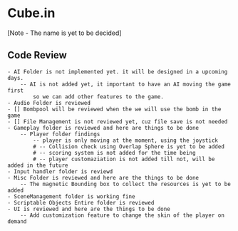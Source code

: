 # Cube.in
[Note - The name is yet to be decided]

## Code Review
    - AI Folder is not implemented yet. it will be designed in a upcoming days.
        -- AI is not added yet, it important to have an AI moving the game first
            so we can add other features to the game.
    - Audio Folder is reviewed
    - [] Bombpool will be reviewed when the we will use the bomb in the game
    - [] File Management is not reviewed yet, cuz file save is not needed
    - Gameplay folder is reviewed and here are things to be done
        -- Player folder findings
            -- player is only moving at the moment, using the joystick
            # -- Collision check using Overlap Sphere is yet to be added
            # -- scoring system is not added for the time being
            # -- player customaziation is not added till not, will be added in the future
    - Input handler folder is reviewd
    - Misc Folder is reviewed and here are the things to be done
        -- The magnetic Bounding box to collect the resources is yet to be added
    - SceneManagement folder is working fine
    - Scriptable Objects Entire folder is reviewed
    - UI is reviewed and here are the things to be done
        -- Add customization feature to change the skin of the player on demand
    


